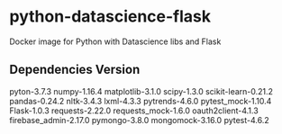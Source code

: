 # python-datascience-flask
Docker image for Python with Datascience libs and Flask

Dependencies Version
-------------
pyton-3.7.3
numpy-1.16.4
matplotlib-3.1.0
scipy-1.3.0
scikit-learn-0.21.2
pandas-0.24.2
nltk-3.4.3
lxml-4.3.3
pytrends-4.6.0
pytest_mock-1.10.4
Flask-1.0.3
requests-2.22.0
requests_mock-1.6.0
oauth2client-4.1.3
firebase_admin-2.17.0
pymongo-3.8.0
mongomock-3.16.0
pytest-4.6.2
